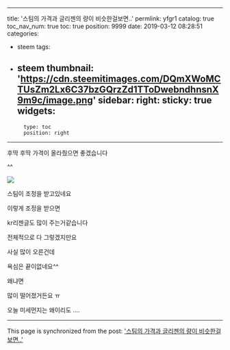 
---
title: '스팀의 가격과 글리젠의 량이 비슷한걸보면..'
permlink: yfgr1
catalog: true
toc_nav_num: true
toc: true
position: 9999
date: 2019-03-12 08:28:51
categories:
- steem
tags:
- steem
thumbnail: 'https://cdn.steemitimages.com/DQmXWoMCTUsZm2Lx6C37bzGQrzZd1TToDwebndhnsnX9m9c/image.png'
sidebar:
    right:
        sticky: true
widgets:
    -
        type: toc
        position: right
---


후딱 후딱 가격이 올라줬으면 좋겠습니다

^^


![](https://cdn.steemitimages.com/DQmXWoMCTUsZm2Lx6C37bzGQrzZd1TToDwebndhnsnX9m9c/image.png)



스팀이 조정을 받고있네요

이렇게 조정을 받으면

kr리젠글도 많이 주는거같습니다

전체적으로 다 그렇겠지만요

사실 많이 오른건데

욕심은 끝이없네요^^


왜냐면 

많이 떨어졌거든요 ㅠ

오늘 미세먼지는 왜이리도 ....

- - -

This page is synchronized from the post: ['스팀의 가격과 글리젠의 량이 비슷한걸보면..'](https://steemit.com/@virus707/yfgr1)
